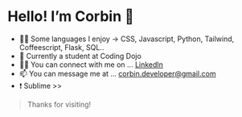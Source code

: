 # Hello! I’m Corbin 👋 

- 👨‍💻 Some languages I enjoy → CSS, Javascript, Python, Tailwind, Coffeescript, Flask, SQL..
- 🥷 Currently a student at Coding Dojo 
- 🤝🏾 You can connect with me on ... [LinkedIn](https://www.linkedin.com/in/corbin-crawford-257b0423b/)
- 📫 You can message me at ... <corbin.developer@gmail.com>
- ❗ Sublime >>

> Thanks for visiting!

<!---
corbindeveloper/corbindeveloper is a ✨ special ✨ repository because its `README.md` (this file) appears on your GitHub profile.
You can click the Preview link to take a look at your changes.
--->
